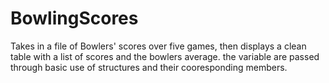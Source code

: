 # BowlingScores
Takes in a file of Bowlers' scores over five games, then displays a clean table with a list of scores and the bowlers average.
the variable are passed through basic use of structures and their cooresponding members.
